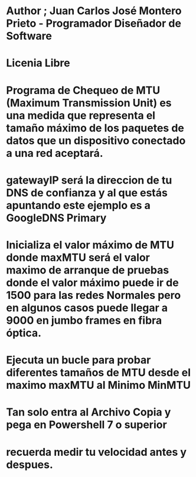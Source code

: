 # Author ; Juan Carlos José Montero Prieto - Programador Diseñador de Software
# Licenia Libre
# Programa de Chequeo de MTU (Maximum Transmission Unit) es una medida que representa el tamaño máximo de los paquetes de datos que un dispositivo conectado a una red aceptará. 
# gatewayIP será la direccion de tu DNS de confianza y al que estás apuntando este ejemplo es a GoogleDNS Primary
# Inicializa el valor máximo de MTU donde maxMTU será el valor maximo de arranque de pruebas donde el valor máximo puede ir de 1500 para las redes Normales pero en algunos casos puede llegar a 9000 en jumbo frames en fibra óptica.
# Ejecuta un bucle para probar diferentes tamaños de MTU desde el maximo maxMTU al Minimo MinMTU
# Tan solo entra al Archivo Copia y pega en Powershell 7 o superior
# recuerda medir tu velocidad antes y despues.
